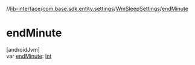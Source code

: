 //[lib-interface](../../../index.md)/[com.base.sdk.entity.settings](../index.md)/[WmSleepSettings](index.md)/[endMinute](end-minute.md)

# endMinute

[androidJvm]\
var [endMinute](end-minute.md): [Int](https://kotlinlang.org/api/latest/jvm/stdlib/kotlin/-int/index.html)
